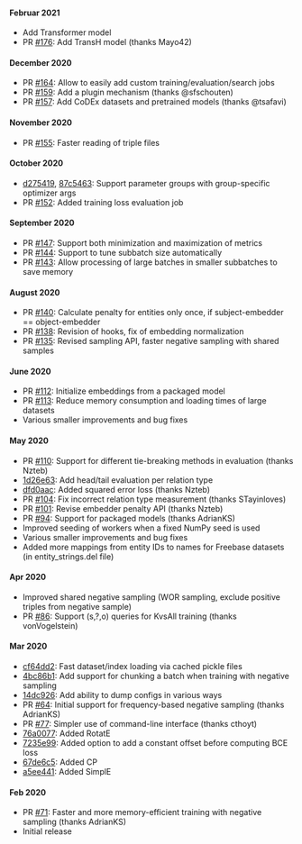 #### Februar 2021
- Add Transformer model
- PR [#176](https://github.com/uma-pi1/kge/pull/176): Add TransH model (thanks Mayo42)

#### December 2020
- PR [#164](https://github.com/uma-pi1/kge/pull/164): Allow to easily add custom training/evaluation/search jobs
- PR [#159](https://github.com/uma-pi1/kge/pull/159): Add a plugin mechanism (thanks @sfschouten)
- PR [#157](https://github.com/uma-pi1/kge/pull/157): Add CoDEx datasets and pretrained models (thanks @tsafavi)

#### November 2020
- PR [#155](https://github.com/uma-pi1/kge/pull/155): Faster reading of triple files

#### October 2020
- [d275419](https://github.com/uma-pi1/kge/commit/d275419bbd1e2eea6872d733fc10f30c171e9f45), [87c5463](https://github.com/uma-pi1/kge/commit/87c54630807e7ecf71ad05c042d3b1c953c44807): Support parameter groups with group-specific optimizer args
- PR [#152](https://github.com/uma-pi1/kge/pull/152): Added training loss evaluation job

#### September 2020
- PR [#147](https://github.com/uma-pi1/kge/pull/147): Support both minimization and maximization of metrics
- PR [#144](https://github.com/uma-pi1/kge/pull/144): Support to tune subbatch size automatically
- PR [#143](https://github.com/uma-pi1/kge/pull/143): Allow processing of large batches in smaller subbatches to save memory

#### August 2020
- PR [#140](https://github.com/uma-pi1/kge/pull/140): Calculate penalty for entities only once, if subject-embedder == object-embedder
- PR [#138](https://github.com/uma-pi1/kge/pull/138): Revision of hooks, fix of embedding normalization
- PR [#135](https://github.com/uma-pi1/kge/pull/135): Revised sampling API, faster negative sampling with shared samples

#### June 2020

- PR [#112](https://github.com/uma-pi1/kge/pull/112): Initialize embeddings from a packaged model
- PR [#113](https://github.com/uma-pi1/kge/pull/113): Reduce memory consumption and loading times of large datasets
- Various smaller improvements and bug fixes

#### May 2020

- PR [#110](https://github.com/uma-pi1/kge/pull/110): Support for different tie-breaking methods in evaluation (thanks Nzteb)
- [1d26e63](https://github.com/uma-pi1/kge/commit/1d26e63b65380e2c13db2ecb3986e69f404efdc2): Add head/tail evaluation per relation type 
- [dfd0aac](https://github.com/uma-pi1/kge/commit/dfd0aace1a77d6b7f04f414bdc8ea748a9d0d2f2): Added squared error loss (thanks Nzteb)
- PR [#104](https://github.com/uma-pi1/kge/pull/104): Fix incorrect relation type measurement (thanks STayinloves)
- PR [#101](https://github.com/uma-pi1/kge/pull/101): Revise embedder penalty API (thanks Nzteb)
- PR [#94](https://github.com/uma-pi1/kge/pull/94): Support for packaged models (thanks AdrianKS)
- Improved seeding of workers when a fixed NumPy seed is used
- Various smaller improvements and bug fixes
- Added more mappings from entity IDs to names for Freebase datasets (in entity_strings.del file)

#### Apr 2020

- Improved shared negative sampling (WOR sampling, exclude positive triples from negative sample)
- PR [#86](https://github.com/uma-pi1/kge/pull/86): Support (s,?,o) queries for KvsAll training (thanks vonVogelstein)

#### Mar 2020

- [cf64dd2](https://github.com/uma-pi1/kge/commit/cf64dd2fcc4c5961bda2d9142ea1b08d41c16ba2): Fast dataset/index loading via cached pickle files
- [4bc86b1](https://github.com/uma-pi1/kge/commit/4bc86b18e5cfe0a4a596dd25fbdc8dde59dcafe9): Add support for chunking a batch when training with negative sampling
- [14dc926](https://github.com/uma-pi1/kge/commit/14dc9268b2e24f7db36dc95ae47e5e975016955b): Add ability to dump configs in various ways
- PR [#64](https://github.com/uma-pi1/kge/pull/64): Initial support for frequency-based negative sampling (thanks AdrianKS)
- PR [#77](https://github.com/uma-pi1/kge/pull/77): Simpler use of command-line interface (thanks cthoyt)
- [76a0077](https://github.com/uma-pi1/kge/commit/76a007731d98e00331f2f6ccb90b91cc8cf265dd): Added RotatE
- [7235e99](https://github.com/uma-pi1/kge/commit/7235e99784e056b6d0e162ce84f0c5e1eb410895): Added option to add a constant offset before computing BCE loss
- [67de6c5](https://github.com/uma-pi1/kge/commit/67de6c5c422c2adcefcc56f7738e04d0893c51ba): Added CP
- [a5ee441](https://github.com/uma-pi1/kge/commit/a5ee4417b92559b3624e3f737939793da810c211): Added SimplE

#### Feb 2020
- PR [#71](https://github.com/uma-pi1/kge/pull/71): Faster and more memory-efficient training with negative sampling (thanks AdrianKS)
- Initial release
